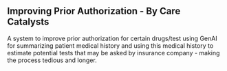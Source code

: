 ## Improving Prior Authorization - By Care Catalysts

A system to improve prior authorization for certain drugs/test using GenAI for summarizing patient medical history and using this medical history to estimate potential tests that may be asked by insurance company - making the process tedious and longer.